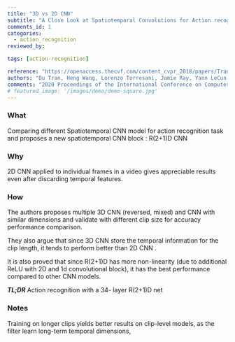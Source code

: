 ```yaml
---
title: "3D vs 2D CNN"
subtitle: "A Close Look at Spatiotemporal Convolutions for Action recognition"
comments_id: 1
categories:
  - action_recognition
reviewed_by:

tags: [action-recognition]

reference: "https://openaccess.thecvf.com/content_cvpr_2018/papers/Tran_A_Closer_Look_CVPR_2018_paper.pdf"
authors: "Du Tran, Heng Wang, Lorenzo Torresani, Jamie Ray, Yann LeCun, Manohar Paluri"
comments: "2020 Proceedings of the International Conference on Computer Vision and Pattern Recognition (CVPR)"
# featured_image: '/images/demo/demo-square.jpg'
---
```


### What
Comparing different Spatiotemporal CNN model for action recognition task and proposes a new spatiotemporal CNN block : R(2+1)D CNN

### Why
2D CNN applied to individual frames in a video gives appreciable results even after discarding temporal features.

### How
The authors proposes multiple 3D CNN (reversed, mixed) and CNN with similar dimensions and validate with different clip size for accuracy performance comparison.

They also argue that since 3D CNN store the temporal information for the clip length, it tends to perform better than 2D CNN .

It is also proved that since R(2+1)D has more non-linearity (due to additional ReLU with 2D and 1d convolutional block), it has the best performance compared to other CNN models.

***TL;DR*** Action recognition with a 34- layer R(2+1)D net

### Notes
Training on longer clips yields better results on clip-level models, as the filter learn long-term temporal dimensions,
